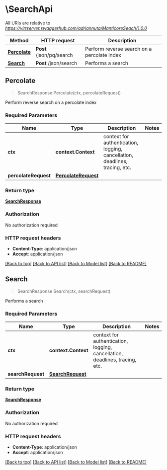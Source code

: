 # \SearchApi

All URIs are relative to *https://virtserver.swaggerhub.com/adriannuta/ManticoreSeach/1.0.0*

Method | HTTP request | Description
------------- | ------------- | -------------
[**Percolate**](SearchApi.md#Percolate) | **Post** /json/pq/search | Perform reverse search on a percolate index
[**Search**](SearchApi.md#Search) | **Post** /json/search | Performs a search



## Percolate

> SearchResponse Percolate(ctx, percolateRequest)

Perform reverse search on a percolate index

### Required Parameters


Name | Type | Description  | Notes
------------- | ------------- | ------------- | -------------
**ctx** | **context.Context** | context for authentication, logging, cancellation, deadlines, tracing, etc.
**percolateRequest** | [**PercolateRequest**](PercolateRequest.md)|  | 

### Return type

[**SearchResponse**](searchResponse.md)

### Authorization

No authorization required

### HTTP request headers

- **Content-Type**: application/json
- **Accept**: application/json

[[Back to top]](#) [[Back to API list]](../README.md#documentation-for-api-endpoints)
[[Back to Model list]](../README.md#documentation-for-models)
[[Back to README]](../README.md)


## Search

> SearchResponse Search(ctx, searchRequest)

Performs a search

### Required Parameters


Name | Type | Description  | Notes
------------- | ------------- | ------------- | -------------
**ctx** | **context.Context** | context for authentication, logging, cancellation, deadlines, tracing, etc.
**searchRequest** | [**SearchRequest**](SearchRequest.md)|  | 

### Return type

[**SearchResponse**](searchResponse.md)

### Authorization

No authorization required

### HTTP request headers

- **Content-Type**: application/json
- **Accept**: application/json

[[Back to top]](#) [[Back to API list]](../README.md#documentation-for-api-endpoints)
[[Back to Model list]](../README.md#documentation-for-models)
[[Back to README]](../README.md)

